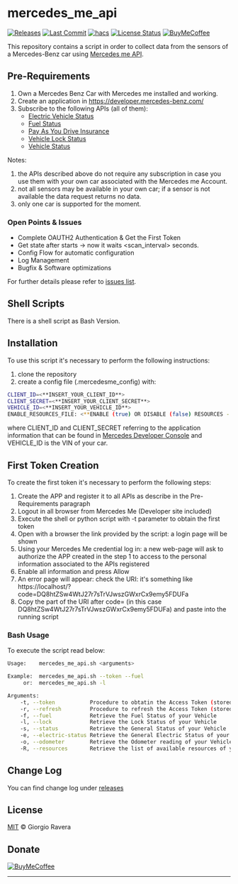 # mercedes_me_api 
[![Releases][releases-img]][releases-url]
[![Last Commit][last-commit-img]][last-commit-url]
[![hacs][hacs-img]][hacs-url]
[![License Status][license-img]][license-url]
[![BuyMeCoffee][buymecoffee-img]][buymecoffee-url]

This repository contains a script in order to collect data from the sensors of a Mercedes-Benz car using [Mercedes me API](https://developer.mercedes-benz.com/products).

## Pre-Requirements
1) Own a Mercedes Benz Car with Mercedes me installed and working.
2) Create an application in https://developer.mercedes-benz.com/
3) Subscribe to the following APIs (all of them):
   - [Electric Vehicle Status](https://developer.mercedes-benz.com/products/electric_vehicle_status)
   - [Fuel Status](https://developer.mercedes-benz.com/products/fuel_status)
   - [Pay As You Drive Insurance](https://developer.mercedes-benz.com/products/pay_as_you_drive_insurance) 
   - [Vehicle Lock Status](https://developer.mercedes-benz.com/products/vehicle_lock_status)
   - [Vehicle Status](https://developer.mercedes-benz.com/products/vehicle_status)

Notes: 
1) the APIs described above do not require any subscription in case you use them with your own car associated with the Mercedes me Account.
2) not all sensors may be available in your own car; if a sensor is not available the data request returns no data.
3) only one car is supported for the moment.

### Open Points & Issues
- Complete OAUTH2 Authentication & Get the First Token
- Get state after starts -> now it waits <scan_interval> seconds.
- Config Flow for automatic configuration
- Log Management
- Bugfix & Software optimizations

For further details please refer to [issues list][issues-url].

## Shell Scripts
There is a shell script as Bash Version.

## Installation
To use this script it's necessary to perform the following instructions:
1) clone the repository
2) create a config file (.mercedesme_config) with:
```bash
CLIENT_ID=<**INSERT_YOUR_CLIENT_ID**>
CLIENT_SECRET=<**INSERT_YOUR_CLIENT_SECRET**>
VEHICLE_ID=<**INSERT_YOUR_VEHICLE_ID**>
ENABLE_RESOURCES_FILE: <**ENABLE (true) OR DISABLE (false) RESOURCES - (DEFAULT DISABLED)**>
```

where CLIENT_ID and CLIENT_SECRET referring to the application information that can be found in [Mercedes Developer Console](https://developer.mercedes-benz.com/console) and VEHICLE_ID is the VIN of your car.

## First Token Creation
To create the first token it's necessary to perform the following steps:
1) Create the APP and register it to all APIs as describe in the Pre-Requirements paragraph
2) Logout in all browser from Mercedes Me (Developer site included)
3) Execute the shell or python script with -t parameter to obtain the first token
4) Open with a browser the link provided by the script: a login page will be shown
5) Using your Mercedes Me credential log in: a new web-page will ask to authorize the APP created in the step 1 to access to the personal information associated to the APIs registered
6) Enable all information and press Allow
7) An error page will appear: check the URI: it's something like https://localhost/?code=DQ8htZSw4WtJ27r7sTrVJwszGWxrCx9emy5FDUFa
8) Copy the part of the URI after code= (in this case DQ8htZSw4WtJ27r7sTrVJwszGWxrCx9emy5FDUFa) and paste into the running script

### Bash Usage
To execute the script read below:
```bash
Usage:    mercedes_me_api.sh <arguments>

Example:  mercedes_me_api.sh --token --fuel
     or:  mercedes_me_api.sh -l

Arguments:
    -t, --token           Procedure to obtatin the Access Token (stored into .mercedesme_token)
    -r, --refresh         Procedure to refresh the Access Token (stored into .mercedesme_token)
    -f, --fuel            Retrieve the Fuel Status of your Vehicle
    -l, --lock            Retrieve the Lock Status of your Vehicle
    -s, --status          Retrieve the General Status of your Vehicle
    -e, --electric-status Retrieve the General Electric Status of your Vehicle
    -o, --odometer        Retrieve the Odometer reading of your Vehicle
    -R, --resources       Retrieve the list of available resources of your Vehicle
```

## Change Log
You can find change log under [releases][releases-url]

## License
[MIT](http://opensource.org/licenses/MIT) © Giorgio Ravera

## Donate
[![BuyMeCoffee][buymecoffee-button]][buymecoffee-url]

---

[license-img]: https://img.shields.io/github/license/xraver/mercedes_me_api
[license-url]: LICENSE
[issues-url]: https://github.com/xraver/mercedes_me_api/issues
[releases-img]: https://img.shields.io/github/v/release/xraver/mercedes_me_api
[releases-url]: https://github.com/xraver/mercedes_me_api/releases
[last-commit-img]: https://img.shields.io/github/last-commit/xraver/mercedes_me_api
[last-commit-url]: https://github.com/xraver/mercedes_me_api/commits/master
[hacs-img]: https://img.shields.io/badge/HACS-Default-orange.svg
[hacs-url]: https://github.com/custom-components/hacs
[buymecoffee-img]: https://img.shields.io/badge/buy%20me%20a%20coffee-donate-yellow.svg
[buymecoffee-button]: https://www.buymeacoffee.com/assets/img/guidelines/download-assets-sm-2.svg
[buymecoffee-url]: https://www.buymeacoffee.com/raverag
